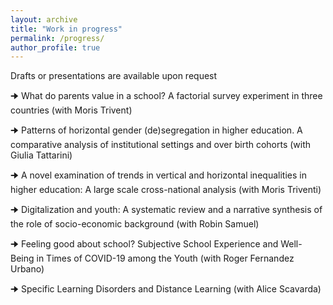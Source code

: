 ```yaml
---
layout: archive
title: "Work in progress"
permalink: /progress/
author_profile: true
---
```


Drafts or presentations are available upon request

🠊 What do parents value in a school? A factorial survey experiment in three countries (with Moris Trivent)

🠊 Patterns of horizontal gender (de)segregation in higher education. A comparative analysis of institutional settings and over birth cohorts (with Giulia Tattarini)

🠊 A novel examination of trends in vertical and horizontal inequalities in higher education: A large scale cross-national analysis (with Moris Triventi)

🠊 Digitalization and youth: A systematic review and a narrative synthesis of the role of socio-economic background (with Robin Samuel)

🠊 Feeling good about school? Subjective School Experience and Well-Being in Times of COVID-19 among the Youth (with Roger Fernandez Urbano)

🠊 Specific Learning Disorders and Distance Learning (with Alice Scavarda)

